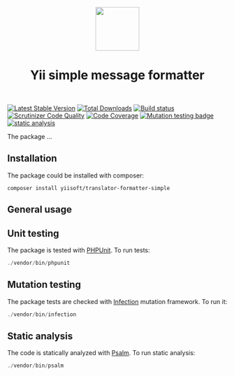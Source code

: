 <p align="center">
    <a href="https://github.com/yiisoft" target="_blank">
        <img src="https://github.com/yiisoft.png" height="100px">
    </a>
    <h1 align="center">Yii simple message formatter</h1>
    <br>
</p>

[![Latest Stable Version](https://poser.pugx.org/yiisoft/translator-formatter-simple/v/stable.png)](https://packagist.org/packages/yiisoft/translator-formatter-simple)
[![Total Downloads](https://poser.pugx.org/yiisoft/translator-formatter-simple/downloads.png)](https://packagist.org/packages/yiisoft/translator-formatter-simple)
[![Build status](https://github.com/yiisoft/translator-formatter-simple/workflows/build/badge.svg)](https://github.com/yiisoft/translator-formatter-simple/actions?query=workflow%3Abuild)
[![Scrutinizer Code Quality](https://scrutinizer-ci.com/g/yiisoft/translator-formatter-simple/badges/quality-score.png?b=master)](https://scrutinizer-ci.com/g/yiisoft/translator-formatter-simple/?branch=master)
[![Code Coverage](https://scrutinizer-ci.com/g/yiisoft/translator-formatter-simple/badges/coverage.png?b=master)](https://scrutinizer-ci.com/g/yiisoft/translator-formatter-simple/?branch=master)
[![Mutation testing badge](https://img.shields.io/endpoint?style=flat&url=https%3A%2F%2Fbadge-api.stryker-mutator.io%2Fgithub.com%2Fyiisoft%2Ftranslator-formatter-simple%2Fmaster)](https://dashboard.stryker-mutator.io/reports/github.com/yiisoft/translator-formatter-simple/master)
[![static analysis](https://github.com/yiisoft/translator-formatter-simple/workflows/static%20analysis/badge.svg)](https://github.com/yiisoft/translator-formatter-simple/actions?query=workflow%3A%22static+analysis%22)

The package ...

## Installation

The package could be installed with composer:

```
composer install yiisoft/translator-formatter-simple
```

## General usage

## Unit testing

The package is tested with [PHPUnit](https://phpunit.de/). To run tests:

```php
./vendor/bin/phpunit
```

## Mutation testing

The package tests are checked with [Infection](https://infection.github.io/) mutation framework. To run it:

```php
./vendor/bin/infection
```

## Static analysis

The code is statically analyzed with [Psalm](https://psalm.dev/). To run static analysis:

```php
./vendor/bin/psalm
```

